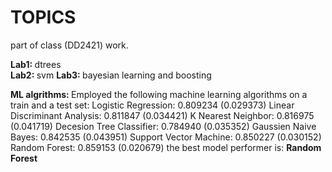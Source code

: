 # TOPICS

part of class (DD2421) work.

<b>Lab1: </b> dtrees <br>
<b>Lab2: </b> svm
<b>Lab3: </b> bayesian learning and boosting

<b>ML algrithms: </b>
Employed the following machine learning algorithms on a train and a test set:
Logistic Regression: 0.809234 (0.029373)
Linear Discriminant Analysis: 0.811847 (0.034421)
K Nearest Neighbor: 0.816975 (0.041719)
Decesion Tree Classifier: 0.784940 (0.035352)
Gaussien Naive Bayes: 0.842535 (0.043951)
Support Vector Machine: 0.850227 (0.030152)
Random Forest: 0.859153 (0.020679)
the best model performer is:  <b> Random Forest </b>
